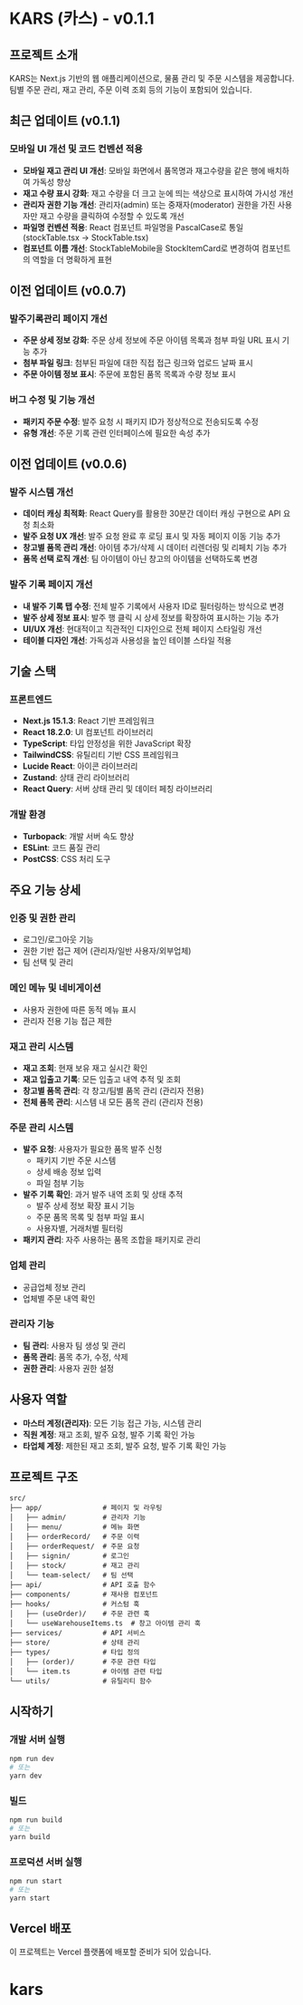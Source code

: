# KARS (카스) - v0.1.1

## 프로젝트 소개

KARS는 Next.js 기반의 웹 애플리케이션으로, 물품 관리 및 주문 시스템을 제공합니다. 팀별 주문 관리, 재고 관리, 주문 이력 조회 등의 기능이 포함되어 있습니다.

## 최근 업데이트 (v0.1.1)

### 모바일 UI 개선 및 코드 컨벤션 적용

- **모바일 재고 관리 UI 개선**: 모바일 화면에서 품목명과 재고수량을 같은 행에 배치하여 가독성 향상
- **재고 수량 표시 강화**: 재고 수량을 더 크고 눈에 띄는 색상으로 표시하여 가시성 개선
- **관리자 권한 기능 개선**: 관리자(admin) 또는 중재자(moderator) 권한을 가진 사용자만 재고 수량을 클릭하여 수정할 수 있도록 개선
- **파일명 컨벤션 적용**: React 컴포넌트 파일명을 PascalCase로 통일 (stockTable.tsx → StockTable.tsx)
- **컴포넌트 이름 개선**: StockTableMobile을 StockItemCard로 변경하여 컴포넌트의 역할을 더 명확하게 표현

## 이전 업데이트 (v0.0.7)

### 발주기록관리 페이지 개선

- **주문 상세 정보 강화**: 주문 상세 정보에 주문 아이템 목록과 첨부 파일 URL 표시 기능 추가
- **첨부 파일 링크**: 첨부된 파일에 대한 직접 접근 링크와 업로드 날짜 표시
- **주문 아이템 정보 표시**: 주문에 포함된 품목 목록과 수량 정보 표시

### 버그 수정 및 기능 개선

- **패키지 주문 수정**: 발주 요청 시 패키지 ID가 정상적으로 전송되도록 수정
- **유형 개선**: 주문 기록 관련 인터페이스에 필요한 속성 추가

## 이전 업데이트 (v0.0.6)

### 발주 시스템 개선

- **데이터 캐싱 최적화**: React Query를 활용한 30분간 데이터 캐싱 구현으로 API 요청 최소화
- **발주 요청 UX 개선**: 발주 요청 완료 후 로딩 표시 및 자동 페이지 이동 기능 추가
- **창고별 품목 관리 개선**: 아이템 추가/삭제 시 데이터 리렌더링 및 리페치 기능 추가
- **품목 선택 로직 개선**: 팀 아이템이 아닌 창고의 아이템을 선택하도록 변경

### 발주 기록 페이지 개선

- **내 발주 기록 탭 수정**: 전체 발주 기록에서 사용자 ID로 필터링하는 방식으로 변경
- **발주 상세 정보 표시**: 발주 행 클릭 시 상세 정보를 확장하여 표시하는 기능 추가
- **UI/UX 개선**: 현대적이고 직관적인 디자인으로 전체 페이지 스타일링 개선
- **테이블 디자인 개선**: 가독성과 사용성을 높인 테이블 스타일 적용

## 기술 스택

### 프론트엔드

- **Next.js 15.1.3**: React 기반 프레임워크
- **React 18.2.0**: UI 컴포넌트 라이브러리
- **TypeScript**: 타입 안정성을 위한 JavaScript 확장
- **TailwindCSS**: 유틸리티 기반 CSS 프레임워크
- **Lucide React**: 아이콘 라이브러리
- **Zustand**: 상태 관리 라이브러리
- **React Query**: 서버 상태 관리 및 데이터 페칭 라이브러리

### 개발 환경

- **Turbopack**: 개발 서버 속도 향상
- **ESLint**: 코드 품질 관리
- **PostCSS**: CSS 처리 도구

## 주요 기능 상세

### 인증 및 권한 관리

- 로그인/로그아웃 기능
- 권한 기반 접근 제어 (관리자/일반 사용자/외부업체)
- 팀 선택 및 관리

### 메인 메뉴 및 네비게이션

- 사용자 권한에 따른 동적 메뉴 표시
- 관리자 전용 기능 접근 제한

### 재고 관리 시스템

- **재고 조회**: 현재 보유 재고 실시간 확인
- **재고 입출고 기록**: 모든 입출고 내역 추적 및 조회
- **창고별 품목 관리**: 각 창고/팀별 품목 관리 (관리자 전용)
- **전체 품목 관리**: 시스템 내 모든 품목 관리 (관리자 전용)

### 주문 관리 시스템

- **발주 요청**: 사용자가 필요한 품목 발주 신청
  - 패키지 기반 주문 시스템
  - 상세 배송 정보 입력
  - 파일 첨부 기능
- **발주 기록 확인**: 과거 발주 내역 조회 및 상태 추적
  - 발주 상세 정보 확장 표시 기능
  - 주문 품목 목록 및 첨부 파일 표시
  - 사용자별, 거래처별 필터링
- **패키지 관리**: 자주 사용하는 품목 조합을 패키지로 관리

### 업체 관리

- 공급업체 정보 관리
- 업체별 주문 내역 확인

### 관리자 기능

- **팀 관리**: 사용자 팀 생성 및 관리
- **품목 관리**: 품목 추가, 수정, 삭제
- **권한 관리**: 사용자 권한 설정

## 사용자 역할

- **마스터 계정(관리자)**: 모든 기능 접근 가능, 시스템 관리
- **직원 계정**: 재고 조회, 발주 요청, 발주 기록 확인 가능
- **타업체 계정**: 제한된 재고 조회, 발주 요청, 발주 기록 확인 가능

## 프로젝트 구조

```
src/
├── app/               # 페이지 및 라우팅
│   ├── admin/         # 관리자 기능
│   ├── menu/          # 메뉴 화면
│   ├── orderRecord/   # 주문 이력
│   ├── orderRequest/  # 주문 요청
│   ├── signin/        # 로그인
│   ├── stock/         # 재고 관리
│   └── team-select/   # 팀 선택
├── api/               # API 호출 함수
├── components/        # 재사용 컴포넌트
├── hooks/             # 커스텀 훅
│   ├── (useOrder)/    # 주문 관련 훅
│   └── useWarehouseItems.ts  # 창고 아이템 관리 훅
├── services/          # API 서비스
├── store/             # 상태 관리
├── types/             # 타입 정의
│   ├── (order)/       # 주문 관련 타입
│   └── item.ts        # 아이템 관련 타입
└── utils/             # 유틸리티 함수
```

## 시작하기

### 개발 서버 실행

```bash
npm run dev
# 또는
yarn dev
```

### 빌드

```bash
npm run build
# 또는
yarn build
```

### 프로덕션 서버 실행

```bash
npm run start
# 또는
yarn start
```

## Vercel 배포

이 프로젝트는 Vercel 플랫폼에 배포할 준비가 되어 있습니다.

# kars
